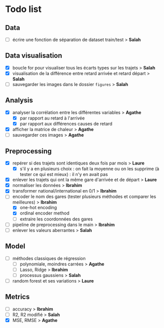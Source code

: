 # Todo list

## Data

- [ ] écrire une fonction de séparation de dataset train/test > **Salah**

## Data visualisation

- [x] boucle for pour visualiser tous les écarts types sur les trajets > **Salah**
- [x] visualisation de la différence entre retard arrivée et retard départ > **Salah**
- [ ] sauvegarder les images dans le dossier `figures` > **Salah**

## Analysis

- [x] analyser la corrélation entre les différentes variables > **Agathe**
  - [x] par rapport au retard à l'arrivée
  - [x] par rapport aux différences causes de retard
- [x] afficher la matrice de chaleur > **Agathe**
- [ ] sauvegarder ces images > **Agathe**

## Preprocessing

- [x] repérer si des trajets sont identiques deux fois par mois > **Laure**
  - [x] s'il y a en plusieurs choix : on fait la moyenne ou on les supprime (à tester ce qui est mieux) : il n'y en avait pas
- [x] enlever les trajets qui ont la même gare d'arrivée et de départ > **Laure**
- [x] normaliser les données > **Ibrahim**
- [x] transformer national/international en 0/1 > **Ibrahim**
- [ ] encoder le nom des gares (tester plusieurs méthodes et comparer les meilleures) > **Ibrahim**
  - [x] one-hot encoding
  - [x] ordinal encoder method
  - [ ] extraire les coordonnées des gares
- [ ] pipeline de preprocessing dans le main > **Ibrahim**
- [ ] enlever les valeurs aberrantes > **Salah**

## Model

- [ ] méthodes classiques de régression
  - [ ] polynomiale, moindres carrées > **Agathe**
  - [ ] Lasso, Ridge > **Ibrahim**
  - [ ] processus gaussiens > **Salah**
- [ ] random forest et ses variations > **Laure**

## Metrics

- [ ] accuracy > **Ibrahim**
- [ ] R2, R2 modifié > **Salah**
- [x] MSE, RMSE > **Agathe**
